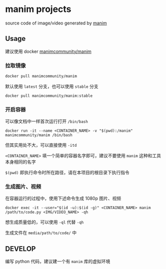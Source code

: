 # manim projects

source code of image/video generated by [manim](https://github.com/ManimCommunity/manim)

## Usage

建议使用 docker [manimcommunity/manim](https://hub.docker.com/r/manimcommunity/manim)

### 拉取镜像

```bash
docker pull manimcommunity/manim
```

默认使用 `latest` 分支，也可以使用 `stable` 分支

```bash
docker pull manimcommunity/manim:stable
```

### 开启容器

可以像文档中一样首次运行打开 `/bin/bash`

```
docker run -it --name <CONTAINER_NAME> -v "$(pwd):/manim" manimcommunity/manim /bin/bash
```

但其实用处不大，可以直接使用 `-itd`

`<CONTAINER_NAME>` 填一个简单的容器名字即可，建议不要使用 `manim` 这种和工具本身相同的名字

`$(pwd)` 即执行命令时所在路径，请在本项目的根目录下执行指令

### 生成图片、视频

在容器运行的过程中，使用下述命令生成 1080p 图片、视频

```
docker exec -it --user="$(id -u):$(id -g)" <CONTAINER_NAME> manim /path/to/code.py <IMG/VIDEO_NAME> -qh
```

想生成质量低的，可以使用 `-ql` 代替 `-qh`

生成文件在 `media/path/to/code/` 中

## DEVELOP

编写 python 代码，建议建一个有 `manim` 库的虚拟环境
